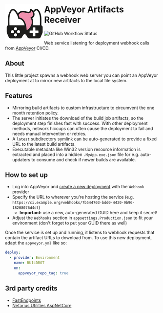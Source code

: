 # <img src="assets/NSS-128x128.png" align="left" />AppVeyor Artifacts Receiver

![GitHub Workflow Status](https://img.shields.io/github/actions/workflow/status/nefarius/AppVeyorArtifactsReceiver/docker-image.yml)

Web service listening for deployment webhook calls from [AppVeyor](https://www.appveyor.com/) CI/CD.

## About

This little project spawns a webhook web server you can point an AppVeyor deployment at to mirror new artifacts to the
local file system.

## Features

- Mirroring build artifacts to custom infrastructure to circumvent the one month retention policy.
- The server initiates the download of the build job artifacts, so the deployment step finishes fast with success. With other deployment methods, network hiccups can often cause the deployment to fail and needs manual intervention or retries.
- A `latest` subdirectory symlink can be auto-generated to provide a fixed URL to the latest build artifacts.
- Executable metadata like Win32 version resource information is extracted and placed into a hidden `.MyApp.exe.json` file for e.g. auto-updaters to consume and check if newer builds are available.

## How to set up

- Log into AppVeyor and [create a new deployment](https://ci.appveyor.com/environments/new) with the `Webhook` provider
- Specify the URL to wherever you're hosting the service (e.g. `https://ci.example.org/webhooks/7b544703-bdd0-4420-9b96-18208076d4df`)
    - **Important:** use a new, auto-generated GUID here and keep it secret!
- Adjust the `Webhooks` section in `appsettings.Production.json` to fit your environment (don't forget to put your GUID
  there as well)

Once the service is set up and running, it listens to webhook requests that contain the artifact URLs to download from.
To use this new deployment, adapt the `appveyor.yml` like so:

```yml
deploy:
  - provider: Environment
    name: BUILDBOT
    on:
      appveyor_repo_tag: true
```

## 3rd party credits

- [FastEndpoints](https://github.com/FastEndpoints/FastEndpoints)
- [Nefarius.Utilities.AspNetCore](https://github.com/nefarius/Nefarius.Utilities.AspNetCore)
